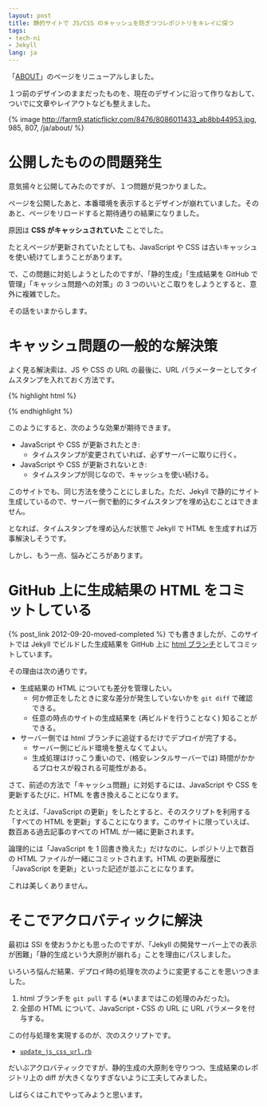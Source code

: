 ```yaml
---
layout: post
title: 静的サイトで JS/CSS のキャッシュを防ぎつつレポジトリをキレイに保つ
tags:
- tech-ni
- Jekyll
lang: ja
---
```

「[ABOUT](/ja/about/)」のページをリニューアルしました。

１つ前のデザインのままだったものを、現在のデザインに沿って作りなおして、ついでに文章やレイアウトなども整えました。

{% image http://farm9.staticflickr.com/8476/8086011433_ab8bb44953.jpg, 985, 807, /ja/about/ %}


公開したものの問題発生
======================

意気揚々と公開してみたのですが、１つ問題が見つかりました。

ページを公開したあと、本番環境を表示するとデザインが崩れていました。そのあと、ページをリロードすると期待通りの結果になりました。

原因は **CSS がキャッシュされていた** ことでした。

たとえページが更新されていたとしても、JavaScript や CSS は古いキャッシュを使い続けてしまうことがあります。

で、この問題に対処しようとしたのですが、「静的生成」「生成結果を GitHub で管理」「キャッシュ問題への対策」の 3 つのいいとこ取りをしようとすると、意外に複雑でした。

その話をいまからします。


キャッシュ問題の一般的な解決策
==============================

よく見る解決索は、JS や CSS の URL の最後に、URL パラメーターとしてタイムスタンプを入れておく方法です。

{% highlight html %}
<link href="/stylesheets/foo.css?1348129300" ... />
<script src="/javascripts/bar.js?1282104010"></script>
{% endhighlight %}

このようにすると、次のような効果が期待できます。

  * JavaScript や CSS が更新されたとき:
    * タイムスタンプが変更されていれば、必ずサーバーに取りに行く。
  * JavaScript や CSS が更新されないとき:
    * タイムスタンプが同じなので、キャッシュを使い続ける。

このサイトでも、同じ方法を使うことにしました。ただ、Jekyll で静的にサイト生成しているので、サーバー側で動的にタイムスタンプを埋め込むことはできません。

となれば、タイムスタンプを埋め込んだ状態で Jekyll で HTML を生成すれば万事解決しそうです。

しかし、もう一点、悩みどころがあります。


GitHub 上に生成結果の HTML をコミットしている
=============================================

{% post_link 2012-09-20-moved-completed %} でも書きましたが、このサイトでは Jekyll でビルドした生成結果を GitHub 上に [html ブランチ](https://github.com/nitoyon/tech.nitoyon.com/tree/html)としてコミットしています。

その理由は次の通りです。

   * 生成結果の HTML についても差分を管理したい。
       * 何か修正をしたときに変な差分が発生していないかを `git diff` で確認できる。
       * 任意の時点のサイトの生成結果を (再ビルドを行うことなく) 知ることができる。
   * サーバー側では html ブランチに追従するだけでデプロイが完了する。
       * サーバー側にビルド環境を整えなくてよい。
       * 生成処理はけっこう重いので、(格安レンタルサーバーでは) 時間がかかるプロセスが殺される可能性がある。

さて、前述の方法で「キャッシュ問題」に対処するには、JavaScript や CSS を更新するたびに、HTML を書き換えることになります。

たとえば、「JavaScript の更新」をしたとすると、そのスクリプトを利用する「すべての HTML を更新」することになります。このサイトに限っていえば、数百ある過去記事のすべての HTML が一緒に更新されます。

論理的には「JavaScript を 1 回書き換えた」だけなのに、レポジトリ上で数百の HTML ファイルが一緒にコミットされます。HTML の更新履歴に「JavaScript を更新」といった記述が並ぶことになります。

これは美しくありません。


そこでアクロバティックに解決
============================

最初は SSI を使おうかとも思ったのですが、「Jekyll の開発サーバー上での表示が困難」「静的生成という大原則が崩れる」ことを理由にパスしました。

いろいろ悩んだ結果、デプロイ時の処理を次のように変更することを思いつきました。

  1. html ブランチを `git pull` する (※いままではこの処理のみだった)。
  2. 全部の HTML について、JavaScript・CSS の URL に URL パラメータを付与する。

この付与処理を実現するのが、次のスクリプトです。

  * [`update_js_css_url.rb`](https://github.com/nitoyon/tech.nitoyon.com/blob/master/_scripts/update_js_css_url.rb)

だいぶアクロバティックですが、静的生成の大原則を守りつつ、生成結果のレポジトリ上の diff が大きくなりすぎないように工夫してみました。

しばらくはこれでやってみようと思います。

